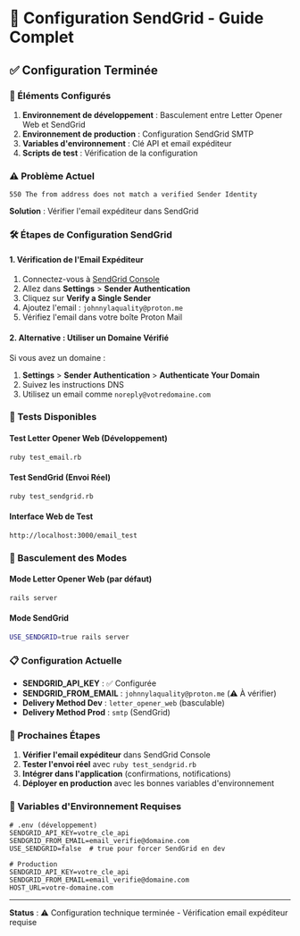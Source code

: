# 📧 Configuration SendGrid - Guide Complet

## ✅ Configuration Terminée

### 🔧 Éléments Configurés

1. **Environnement de développement** : Basculement entre Letter Opener Web et SendGrid
2. **Environnement de production** : Configuration SendGrid SMTP
3. **Variables d'environnement** : Clé API et email expéditeur
4. **Scripts de test** : Vérification de la configuration

### ⚠️ Problème Actuel

```
550 The from address does not match a verified Sender Identity
```

**Solution** : Vérifier l'email expéditeur dans SendGrid

### 🛠️ Étapes de Configuration SendGrid

#### 1. Vérification de l'Email Expéditeur

1. Connectez-vous à [SendGrid Console](https://app.sendgrid.com/)
2. Allez dans **Settings** > **Sender Authentication**
3. Cliquez sur **Verify a Single Sender**
4. Ajoutez l'email : `johnnylaquality@proton.me`
5. Vérifiez l'email dans votre boîte Proton Mail

#### 2. Alternative : Utiliser un Domaine Vérifié

Si vous avez un domaine :
1. **Settings** > **Sender Authentication** > **Authenticate Your Domain**
2. Suivez les instructions DNS
3. Utilisez un email comme `noreply@votredomaine.com`

### 🧪 Tests Disponibles

#### Test Letter Opener Web (Développement)
```bash
ruby test_email.rb
```

#### Test SendGrid (Envoi Réel)
```bash
ruby test_sendgrid.rb
```

#### Interface Web de Test
```
http://localhost:3000/email_test
```

### 🔄 Basculement des Modes

#### Mode Letter Opener Web (par défaut)
```bash
rails server
```

#### Mode SendGrid
```bash
USE_SENDGRID=true rails server
```

### 📋 Configuration Actuelle

- **SENDGRID_API_KEY** : ✅ Configurée
- **SENDGRID_FROM_EMAIL** : `johnnylaquality@proton.me` (⚠️ À vérifier)
- **Delivery Method Dev** : `letter_opener_web` (basculable)
- **Delivery Method Prod** : `smtp` (SendGrid)

### 🎯 Prochaines Étapes

1. **Vérifier l'email expéditeur** dans SendGrid Console
2. **Tester l'envoi réel** avec `ruby test_sendgrid.rb`
3. **Intégrer dans l'application** (confirmations, notifications)
4. **Déployer en production** avec les bonnes variables d'environnement

### 📝 Variables d'Environnement Requises

```env
# .env (développement)
SENDGRID_API_KEY=votre_cle_api
SENDGRID_FROM_EMAIL=email_verifie@domaine.com
USE_SENDGRID=false  # true pour forcer SendGrid en dev

# Production
SENDGRID_API_KEY=votre_cle_api
SENDGRID_FROM_EMAIL=email_verifie@domaine.com
HOST_URL=votre-domaine.com
```

---

**Status** : ⚠️ Configuration technique terminée - Vérification email expéditeur requise